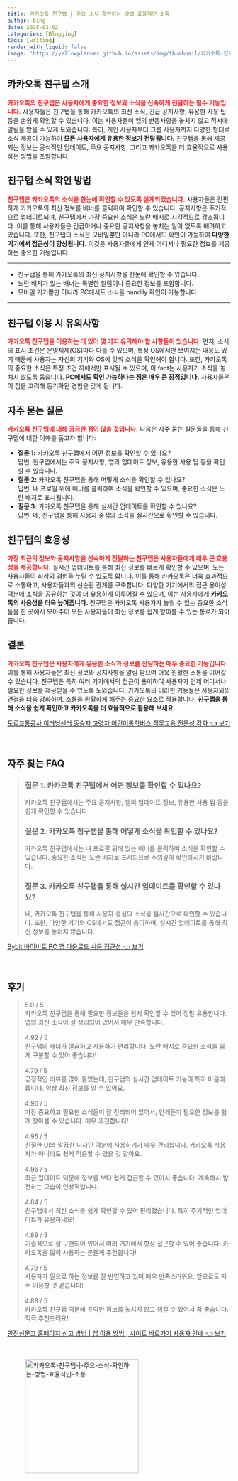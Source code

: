 ```yaml
---
title: 카카오톡 친구탭 | 주요 소식 확인하는 방법 효율적인 소통
author: bing
date: 2025-02-02
categories: [Blogging]
tags: [writing]
render_with_liquid: false
image: 'https://yellowplanner.github.io/assets/img/thumbnail/카카오톡-친구탭-|-주요-소식-확인하는-방법-효율적인-소통.webp'
---
```



<h2 id='카카오톡 친구탭 소개'>카카오톡 친구탭 소개</h2>

<p><b><span style="color: #ee2323;">카카오톡의 친구탭은 사용자에게 중요한 정보와 소식을 신속하게 전달하는 필수 기능입니다.</span></b> 사용자들은 친구탭을 통해 카카오톡의 최신 소식, 긴급 공지사항, 유용한 사용 팁 등을 손쉽게 확인할 수 있습니다. 이는 사용자들이 앱의 변동사항을 놓치지 않고 적시에 알림을 받을 수 있게 도와줍니다. 특히, 개인 사용자부터 그룹 사용자까지 다양한 형태로 소식 제공이 가능하여 <b>모든 사용자에게 유용한 정보가 전달됩니다.</b> 친구탭을 통해 제공되는 정보는 공식적인 업데이트, 주요 공지사항, 그리고 카카오톡을 더 효율적으로 사용하는 방법을 포함합니다.</p>

<h2 id='친구탭 소식 확인 방법'>친구탭 소식 확인 방법</h2>

<p><b><span style="color: #ee2323;">친구탭은 카카오톡의 소식을 한눈에 확인할 수 있도록 설계되었습니다.</span></b> 사용자들은 간편하게 카카오톡의 최신 정보를 배너를 클릭하여 확인할 수 있습니다. 공지사항은 주기적으로 업데이트되며, 친구탭에서 가장 중요한 소식은 노란 배지로 시각적으로 강조됩니다. 이를 통해 사용자들은 긴급하거나 중요한 공지사항을 놓치는 일이 없도록 배려하고 있습니다. 또한, 친구탭의 소식은 모바일뿐만 아니라 PC에서도 확인이 가능하여 <b>다양한 기기에서 접근성이 향상됩니다.</b> 이것은 사용자들에게 언제 어디서나 필요한 정보를 제공하는 중요한 기능입니다.</p>

<hr />

<ul>
    <li>친구탭을 통해 카카오톡의 최신 공지사항을 한눈에 확인할 수 있습니다.</li>
    <li>노란 배지가 있는 배너는 특별한 알림이나 중요한 정보를 포함합니다.</li>
    <li>모바일 기기뿐만 아니라 PC에서도 소식을 handily 확인이 가능합니다.</li>
</ul>

<hr />

<h2 id='친구탭 이용 시 유의사항'>친구탭 이용 시 유의사항</h2>

<p><b><span style="color: #ee2323;">카카오톡 친구탭을 이용하는 데 있어 몇 가지 유의해야 할 사항들이 있습니다.</span></b> 먼저, 소식의 표시 조건은 운영체제(OS)마다 다를 수 있으며, 특정 OS에서만 보여지는 내용도 있기 때문에 사용자는 자신의 기기와 OS에 맞춰 소식을 확인해야 합니다. 또한, 카카오톡의 중요한 소식은 특정 조건 하에서만 표시될 수 있으며, 이 fact는 사용자가 소식을 놓치지 않도록 돕습니다. <b>PC에서도 확인 가능하다는 점은 매우 큰 장점입니다.</b> 사용자들은 이 점을 고려해 동기화된 경험을 갖게 됩니다.</p>

<h2 id='자주 묻는 질문'>자주 묻는 질문</h2>

<p><b><span style="color: #ee2323;">카카오톡 친구탭에 대해 궁금한 점이 많을 것입니다.</span></b> 다음은 자주 묻는 질문들을 통해 친구탭에 대한 이해를 돕고자 합니다:</p>

<ul>
    <li><b>질문 1:</b> 카카오톡 친구탭에서 어떤 정보를 확인할 수 있나요?<br>답변: 친구탭에서는 주요 공지사항, 앱의 업데이트 정보, 유용한 사용 팁 등을 확인할 수 있습니다.</li>
    <li><b>질문 2:</b> 카카오톡 친구탭을 통해 어떻게 소식을 확인할 수 있나요?<br>답변: 내 프로필 위에 배너를 클릭하여 소식을 확인할 수 있으며, 중요한 소식은 노란 배지로 표시됩니다.</li>
    <li><b>질문 3:</b> 카카오톡 친구탭을 통해 실시간 업데이트를 확인할 수 있나요?<br>답변: 네, 친구탭을 통해 사용자 중심의 소식을 실시간으로 확인할 수 있습니다.</li>
</ul>

<h2 id='친구탭의 효용성'>친구탭의 효용성</h2>

<p><b><span style="color: #ee2323;">가장 최근의 정보와 공지사항을 신속하게 전달하는 친구탭은 사용자들에게 매우 큰 효용성을 제공합니다.</span></b> 실시간 업데이트를 통해 최신 정보를 빠르게 확인할 수 있으며, 모든 사용자들이 최상의 경험을 누릴 수 있도록 합니다. 이를 통해 카카오톡은 더욱 효과적으로 소통하고, 사용자들과의 선순환 관계를 구축합니다. 다양한 기기에서의 접근 용이성 덕분에 소식을 공유하는 것이 더 유용하게 이루어질 수 있으며, 이는 사용자에게 <b>카카오톡의 사용성을 더욱 높여줍니다.</b> 친구탭은 카카오톡 사용자가 놓칠 수 있는 중요한 소식들을 한 곳에서 모아주어 모든 사용자들이 최신 정보를 쉽게 받아볼 수 있는 통로가 되어 줍니다.</p>

<h2 id='결론'>결론</h2>

<p><b><span style="color: #ee2323;">카카오톡 친구탭은 사용자에게 유용한 소식과 정보를 전달하는 매우 중요한 기능입니다.</span></b> 이를 통해 사용자들은 최신 정보와 공지사항을 알림 받으며 더욱 원활한 소통을 이어갈 수 있습니다. 친구탭은 특히 여러 기기에서의 접근이 용이하여 사용자가 언제 어디서나 필요한 정보를 제공받을 수 있도록 도와줍니다. 카카오톡의 이러한 기능들은 사용자와의 연결을 더욱 강화하며, 소통을 원활하게 해주는 중요한 요소로 작용합니다. <b>친구탭을 통해 소식을 쉽게 확인하고 카카오톡을 더 효율적으로 활용해 보세요.</b></p>


<p><a class="click-button" title="도로교통공사 이러닝센터 동승자 고령자 어린이통학버스 직무교육 전문성 강화" href="https://yellowplanner.github.io/posts/%EB%8F%84%EB%A1%9C%EA%B5%90%ED%86%B5%EA%B3%B5%EC%82%AC-%EC%9D%B4%EB%9F%AC%EB%8B%9D%EC%84%BC%ED%84%B0-%EB%8F%99%EC%8A%B9%EC%9E%90-%EA%B3%A0%EB%A0%B9%EC%9E%90-%EC%96%B4%EB%A6%B0%EC%9D%B4%ED%86%B5%ED%95%99%EB%B2%84%EC%8A%A4-%EC%A7%81%EB%AC%B4%EA%B5%90%EC%9C%A1-%EC%A0%84%EB%AC%B8%EC%84%B1-%EA%B0%95%ED%99%94/" rel="dofollow">도로교통공사 이러닝센터 동승자 고령자 어린이통학버스 직무교육 전문성 강화 👈 보기</a></p><br>
<h2 id='자주_찾는_FAQ'>자주 찾는 FAQ</h2>
<div itemscope="" itemtype="https://schema.org/FAQPage"> 
    <blockquote> 
        <div itemscope="" itemprop="mainEntity" itemtype="https://schema.org/Question"> 
            <h3 itemprop="name">질문 1. 카카오톡 친구탭에서 어떤 정보를 확인할 수 있나요?</h3> 
            <div itemscope="" itemprop="acceptedAnswer" itemtype="https://schema.org/Answer"> 
                <span itemprop="text"> 
                    <p>카카오톡 친구탭에서는 주요 공지사항, 앱의 업데이트 정보, 유용한 사용 팁 등을 쉽게 확인할 수 있습니다.</p> 
                </span> 
            </div> 
        </div> 
        <div itemscope="" itemprop="mainEntity" itemtype="https://schema.org/Question"> 
            <h3 itemprop="name">질문 2. 카카오톡 친구탭을 통해 어떻게 소식을 확인할 수 있나요?</h3> 
            <div itemscope="" itemprop="acceptedAnswer" itemtype="https://schema.org/Answer"> 
                <span itemprop="text"> 
                    <p>카카오톡 친구탭에서는 내 프로필 위에 있는 배너를 클릭하여 소식을 확인할 수 있습니다. 중요한 소식은 노란 배지로 표시되므로 주의깊게 확인하시기 바랍니다.</p> 
                </span> 
            </div> 
        </div> 
        <div itemscope="" itemprop="mainEntity" itemtype="https://schema.org/Question"> 
            <h3 itemprop="name">질문 3. 카카오톡 친구탭을 통해 실시간 업데이트를 확인할 수 있나요?</h3> 
            <div itemscope="" itemprop="acceptedAnswer" itemtype="https://schema.org/Answer"> 
                <span itemprop="text"> 
                    <p>네, 카카오톡 친구탭을 통해 사용자 중심의 소식을 실시간으로 확인할 수 있습니다. 또한, 다양한 기기와 OS에서도 접근이 용이하며, 실시간 업데이트를 통해 최신 정보를 놓치지 않습니다.</p> 
                </span> 
            </div> 
        </div> 
    </blockquote> 
</div>
<p><a class="click-button" title="Bybit 바이비트 PC 앱 다운로드 쉬운 접근성" href="https://yellowplanner.github.io/posts/Bybit-%EB%B0%94%EC%9D%B4%EB%B9%84%ED%8A%B8-PC-%EC%95%B1-%EB%8B%A4%EC%9A%B4%EB%A1%9C%EB%93%9C-%EC%89%AC%EC%9A%B4-%EC%A0%91%EA%B7%BC%EC%84%B1/" rel="dofollow">Bybit 바이비트 PC 앱 다운로드 쉬운 접근성 👈 보기</a></p><br>
<h2 id='후기'>후기</h2>
<div itemscope itemtype="https://schema.org/Product">
  <blockquote>
  <div itemprop="review" itemscope itemtype="https://schema.org/Review">
      <div itemprop="reviewRating" itemscope itemtype="https://schema.org/Rating"> <span itemprop="ratingValue">5.0</span> / <span itemprop="bestRating">5</span> </div>
      <span itemprop="reviewBody">카카오톡 친구탭을 통해 필요한 정보들을 쉽게 확인할 수 있어 정말 유용합니다. 앱의 최신 소식이 잘 정리되어 있어서 매우 만족합니다.</span>
  </div>
  <br>
  <div itemprop="review" itemscope itemtype="https://schema.org/Review">
      <div itemprop="reviewRating" itemscope itemtype="https://schema.org/Rating"> <span itemprop="ratingValue">4.92</span> / <span itemprop="bestRating">5</span> </div>
      <span itemprop="reviewBody">친구탭의 배너가 깔끔하고 사용하기 편리합니다. 노란 배지로 중요한 소식을 쉽게 구분할 수 있어 좋습니다!</span>
  </div>
  <br>
  <div itemprop="review" itemscope itemtype="https://schema.org/Review">
      <div itemprop="reviewRating" itemscope itemtype="https://schema.org/Rating"> <span itemprop="ratingValue">4.79</span> / <span itemprop="bestRating">5</span> </div>
      <span itemprop="reviewBody">긍정적인 리뷰를 많이 들었는데, 친구탭의 실시간 업데이트 기능이 특히 마음에 듭니다. 항상 최신 정보를 알 수 있어요.</span>
  </div>
  <br>
  <div itemprop="review" itemscope itemtype="https://schema.org/Review">
      <div itemprop="reviewRating" itemscope itemtype="https://schema.org/Rating"> <span itemprop="ratingValue">4.96</span> / <span itemprop="bestRating">5</span> </div>
      <span itemprop="reviewBody">가장 중요하고 필요한 소식들이 잘 정리되어 있어서, 언제든지 필요한 정보를 쉽게 찾아볼 수 있습니다. 매우 추천합니다!</span>
  </div>
  <br>
  <div itemprop="review" itemscope itemtype="https://schema.org/Review">
      <div itemprop="reviewRating" itemscope itemtype="https://schema.org/Rating"> <span itemprop="ratingValue">4.95</span> / <span itemprop="bestRating">5</span> </div>
      <span itemprop="reviewBody">친절한 UI와 깔끔한 디자인 덕분에 사용하기가 매우 편리합니다. 카카오톡 사용자가 아니라도 쉽게 적응할 수 있을 것 같아요.</span>
  </div>
  <br>
  <div itemprop="review" itemscope itemtype="https://schema.org/Review">
      <div itemprop="reviewRating" itemscope itemtype="https://schema.org/Rating"> <span itemprop="ratingValue">4.96</span> / <span itemprop="bestRating">5</span> </div>
      <span itemprop="reviewBody">최근 업데이트 덕분에 정보를 보다 쉽게 접근할 수 있어서 좋습니다. 계속해서 발전하는 모습이 인상적입니다.</span>
  </div>
  <br>
  <div itemprop="review" itemscope itemtype="https://schema.org/Review">
      <div itemprop="reviewRating" itemscope itemtype="https://schema.org/Rating"> <span itemprop="ratingValue">4.84</span> / <span itemprop="bestRating">5</span> </div>
      <span itemprop="reviewBody">친구탭에서 최신 소식을 쉽게 확인할 수 있어 편리했습니다. 특히 주기적인 업데이트가 유용하네요!</span>
  </div>
  <br>
  <div itemprop="review" itemscope itemtype="https://schema.org/Review">
      <div itemprop="reviewRating" itemscope itemtype="https://schema.org/Rating"> <span itemprop="ratingValue">4.89</span> / <span itemprop="bestRating">5</span> </div>
      <span itemprop="reviewBody">기술적으로 잘 구현되어 있어서 여러 기기에서 항상 접근할 수 있어 좋습니다. 카카오톡을 많이 사용하는 분들께 추천합니다!</span>
  </div>
  <br>
  <div itemprop="review" itemscope itemtype="https://schema.org/Review">
      <div itemprop="reviewRating" itemscope itemtype="https://schema.org/Rating"> <span itemprop="ratingValue">4.79</span> / <span itemprop="bestRating">5</span> </div>
      <span itemprop="reviewBody">사용자가 필요로 하는 정보를 잘 반영하고 있어 매우 만족스러워요. 앞으로도 자주 이용할 것 같습니다!</span>
  </div>
  <br>
  <div itemprop="review" itemscope itemtype="https://schema.org/Review">
      <div itemprop="reviewRating" itemscope itemtype="https://schema.org/Rating"> <span itemprop="ratingValue">4.88</span> / <span itemprop="bestRating">5</span> </div>
      <span itemprop="reviewBody">카카오톡 친구탭 덕분에 유익한 정보를 놓치지 않고 챙길 수 있어서 참 좋습니다. 적극 추천드려요!</span>
  </div>
  </blockquote>
</div>
<p><a class="click-button" title="안전신문고 홈페이지 신고 방법 | 앱 이용 방법 | 사이트 바로가기 사용자 안내" href="https://yellowplanner.github.io/posts/%EC%95%88%EC%A0%84%EC%8B%A0%EB%AC%B8%EA%B3%A0-%ED%99%88%ED%8E%98%EC%9D%B4%EC%A7%80-%EC%8B%A0%EA%B3%A0-%EB%B0%A9%EB%B2%95-%EC%95%B1-%EC%9D%B4%EC%9A%A9-%EB%B0%A9%EB%B2%95-%EC%82%AC%EC%9D%B4%ED%8A%B8-%EB%B0%94%EB%A1%9C%EA%B0%80%EA%B8%B0-%EC%82%AC%EC%9A%A9%EC%9E%90-%EC%95%88%EB%82%B4/" rel="dofollow">안전신문고 홈페이지 신고 방법 | 앱 이용 방법 | 사이트 바로가기 사용자 안내 👈 보기</a></p><br>
<figure class="image"><img src="https://yellowplanner.github.io/assets/img/thumbnail/카카오톡-친구탭-|-주요-소식-확인하는-방법-효율적인-소통.webp" alt="카카오톡-친구탭-|-주요-소식-확인하는-방법-효율적인-소통" width="256" height="256"></figure>
